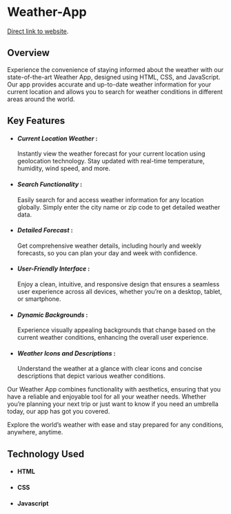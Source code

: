 # Weather-App
[Direct link to website](https://yuvi2701.github.io/Weather-App/).

## Overview
Experience the convenience of staying informed about the weather with our state-of-the-art Weather App, designed using HTML, CSS, and JavaScript. Our app provides accurate and up-to-date weather information for your current location and allows you to search for weather conditions in different areas around the world.

## Key Features
* ####  _Current Location Weather_ :
    Instantly view the weather forecast for your current location using geolocation technology. Stay updated with real-time temperature, humidity, wind speed, and more.
* ####  _Search Functionality_ :
    Easily search for and access weather information for any location globally. Simply enter the city name or zip code to get detailed weather data.
* ####  _Detailed Forecast_ :
    Get comprehensive weather details, including hourly and weekly forecasts, so you can plan your day and week with confidence.
* ####  _User-Friendly Interface_ :
    Enjoy a clean, intuitive, and responsive design that ensures a seamless user experience across all devices, whether you’re on a desktop, tablet, or smartphone.
* ####  _Dynamic Backgrounds_ :
    Experience visually appealing backgrounds that change based on the current weather conditions, enhancing the overall user experience.
* ####  _Weather Icons and Descriptions_ :
    Understand the weather at a glance with clear icons and concise descriptions that depict various weather conditions.

Our Weather App combines functionality with aesthetics, ensuring that you have a reliable and enjoyable tool for all your weather needs. Whether you’re planning your next trip or just want to know if you need an umbrella today, our app has got you covered.

Explore the world’s weather with ease and stay prepared for any conditions, anywhere, anytime.

## Technology Used
* #### HTML
* #### CSS
* #### Javascript

